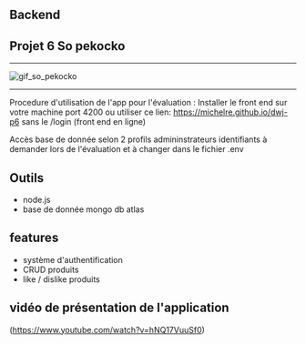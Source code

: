 ## Backend
## Projet 6 So pekocko

--------------------------------------------------

![gif_so_pekocko](https://j.gifs.com/x66E83.gif)

----------------------------------------------------
Procedure d'utilisation de l'app pour l'évaluation :
Installer le front end sur votre machine port 4200 ou utiliser ce lien: https://michelre.github.io/dwj-p6 sans le /login (front end en ligne)

Accès base de donnée selon 2 profils admininstrateurs identifiants à demander lors de l'évaluation et à changer dans le fichier .env

## Outils
* node.js
*  base de donnée mongo db atlas

## features
- système d'authentification
- CRUD produits
- like / dislike produits

## vidéo de présentation de l'application
(https://www.youtube.com/watch?v=hNQ17VuuSf0)
